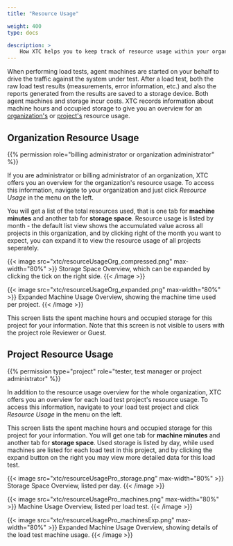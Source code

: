 ```yaml
---
title: "Resource Usage"

weight: 400
type: docs

description: >
    How XTC helps you to keep track of resource usage within your organization.
---
```


When performing load tests, agent machines are started on your behalf to drive the traffic against the system under test. After a load test, both the raw load test results (measurements, error information, etc.) and also the reports generated from the results are saved to a storage device. Both agent machines and storage incur costs. XTC records information about machine hours and occupied storage to give you an overview for an [organization's](#organization-resource-usage) or [project's](#project-resource-usage) resource usage.

## Organization Resource Usage

{{% permission role="billing administrator or organization administrator" %}}

If you are administrator or billing administrator of an organization, XTC offers you an overview for the organization's resource usage. To access this information, navigate to your organization and just click _Resource Usage_ in the menu on the left.

You will get a list of the total resources used, that is one tab for **machine minutes** and another tab for **storage space**. Resource usage is listed by month - the default list view shows the accumulated value across all projects in this organization, and by clicking right of the month you want to expect, you can expand it to view the resource usage of all projects seperately. 

{{< image src="xtc/resourceUsageOrg_compressed.png" max-width="80%" >}}
Storage Space Overview, which can be expanded by clicking the tick on the right side. 
{{< /image >}}

{{< image src="xtc/resourceUsageOrg_expanded.png" max-width="80%" >}}
Expanded Machine Usage Overview, showing the machine time used per project. 
{{< /image >}}

This screen lists the spent machine hours and occupied storage for this project for your information. Note that this screen is not visible to users with the project role Reviewer or Guest.

## Project Resource Usage

{{% permission type="project" role="tester, test manager or project administrator" %}}

In addition to the resource usage overview for the whole organization, XTC offers you an overview for each load test project's resource usage. To access this information, navigate to your load test project and click _Resource Usage_ in the menu on the left.

This screen lists the spent machine hours and occupied storage for this project for your information. You will get one tab for **machine minutes** and another tab for **storage space**. Used storage is listed by day, while used machines are listed for each load test in this project, and by clicking the expand button on the right you may view more detailed data for this load test.

{{< image src="xtc/resourceUsagePro_storage.png" max-width="80%" >}}
Storage Space Overview, listed per day. 
{{< /image >}}

{{< image src="xtc/resourceUsagePro_machines.png" max-width="80%" >}}
Machine Usage Overview, listed per load test. 
{{< /image >}}

{{< image src="xtc/resourceUsagePro_machinesExp.png" max-width="80%" >}}
Expanded Machine Usage Overview, showing details of the load test machine usage. 
{{< /image >}}


